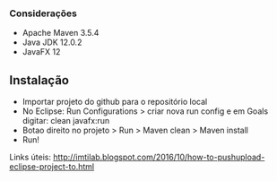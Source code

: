 ### Considerações
- Apache Maven 3.5.4 
- Java JDK 12.0.2
- JavaFX 12

## Instalação
- Importar projeto do github para o repositório local
- No Eclipse: Run Configurations > criar nova run config e em Goals digitar: clean javafx:run
- Botao direito no projeto > Run > Maven clean > Maven install
- Run!


Links úteis:
http://imtilab.blogspot.com/2016/10/how-to-pushupload-eclipse-project-to.html
